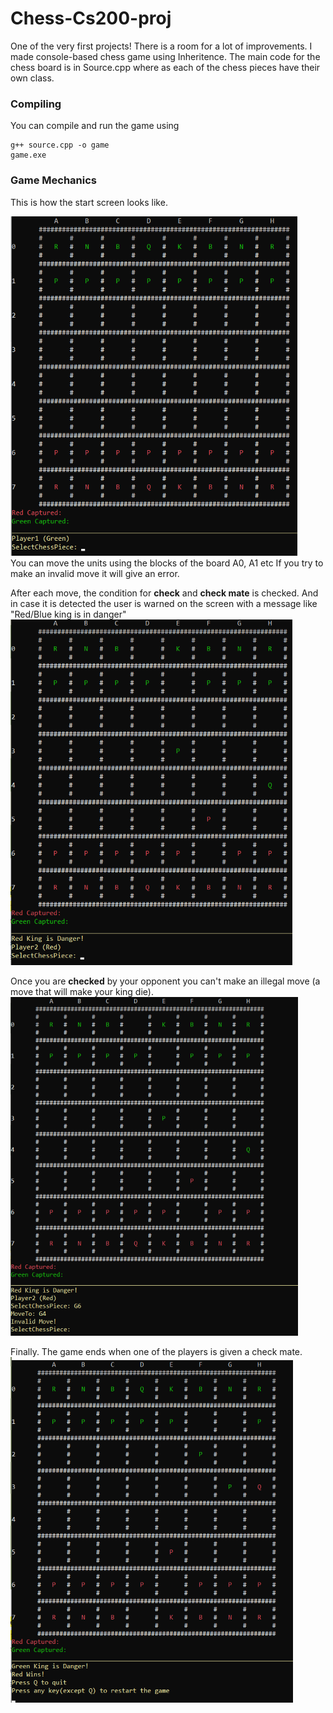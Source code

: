 # Chess-Cs200-proj
One of the very first projects! There is a room for a lot of improvements.
I made console-based chess game using Inheritence. The main code for the chess board is in Source.cpp where as each of the chess pieces have their own class.

### Compiling
You can compile and run the game using

```
g++ source.cpp -o game  
game.exe
```

### Game Mechanics
This is how the start screen looks like.

![Start](/Imgs/StartScreen.png)    
You can move the units using the blocks of the board A0, A1 etc
If you try to make an invalid move it will give an error.

After each move, the condition for **check** and **check mate** is checked. And in case it is detected the user is warned on the screen with a message like "Red/Blue king is in danger"
![Start](/Imgs/Check.png)


Once you are **checked** by your opponent you can't make an illegal move (a move that will make your king die).
![Start](/Imgs/InvalidCheck.png)


Finally. The game ends when one of the players is given a check mate.
![Start](/Imgs/CheckMate.png)
